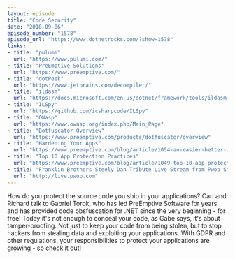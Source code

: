 ```yaml
---
layout: episode
title: "Code Security"
date: "2018-09-06"
episode_number: "1578"
episode_url: "https://www.dotnetrocks.com/?show=1578"
links:
- title: "pulumi"
  url: "https://www.pulumi.com/"
- title: "PreEmptive Solutions"
  url: "https://www.preemptive.com/"
- title: "dotPeek"
  url: "https://www.jetbrains.com/decompiler/"
- title: "ildasm"
  url: "https://docs.microsoft.com/en-us/dotnet/framework/tools/ildasm-exe-il-disassembler"
- title: "ILSpy"
  url: "https://github.com/icsharpcode/ILSpy"
- title: "OWasp"
  url: "https://www.owasp.org/index.php/Main_Page"
- title: "Dotfuscator Overview"
  url: "https://www.preemptive.com/products/dotfuscator/overview"
- title: "Hardening Your Apps"
  url: "https://www.preemptive.com/blog/article/1054-an-easier-better-way-to-use-dotfuscator/90-dotfuscator"
- title: "Top 10 App Protection Practices"
  url: "https://www.preemptive.com/blog/article/1049-top-10-app-protection-checklist/106-risk-management"
- title: "Franklin Brothers Steely Dan Tribute Live Stream from Pwop Studios (Fri 9/28 @8PM)"
  url: "http://live.pwop.com"
---
```


How do you protect the source code you ship in your applications? Carl and Richard talk to Gabriel Torok, who has led PreEmptive Software for years and has provided code obsfuscation for .NET since the very beginning - for free! Today it's not enough to conceal your code, as Gabe says, it's about tamper-proofing. Not just to keep your code from being stolen, but to stop hackers from stealing data and exploiting your applications. With GDPR and other regulations, your responsibilities to protect your applications are growing - so check it out!
